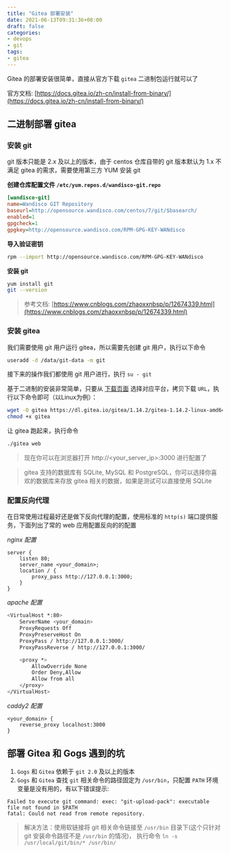 ```yaml
---
title: "Gitea 部署安装"
date: 2021-06-13T09:31:36+08:00
draft: false
categories: 
- devops
- git
tags:
- gitea
---
```


Gitea 的部署安装很简单，直接从官方下载 `gitea` 二进制包运行就可以了

官方文档: [https://docs.gitea.io/zh-cn/install-from-binary/](https://docs.gitea.io/zh-cn/install-from-binary/)

## 二进制部署 gitea

### 安装 git

git 版本只能是 2.x 及以上的版本，由于 centos 仓库自带的 git 版本默认为 1.x 不满足 gitea 的需求，需要使用第三方 YUM 安装 git

**创建仓库配置文件 `/etc/yum.repos.d/wandisco-git.repo`**

```ini
[wandisco-git]
name=Wandisco GIT Repository
baseurl=http://opensource.wandisco.com/centos/7/git/$basearch/
enabled=1
gpgcheck=1
gpgkey=http://opensource.wandisco.com/RPM-GPG-KEY-WANdisco
```

**导入验证密钥**

```bash
rpm --import http://opensource.wandisco.com/RPM-GPG-KEY-WANdisco
```

**安装 git**

```bash
yum install git
git --version
```

> 参考文档: [https://www.cnblogs.com/zhaoxxnbsp/p/12674339.html](https://www.cnblogs.com/zhaoxxnbsp/p/12674339.html)

### 安装 gitea

我们需要使用 git 用户运行 gitea，所以需要先创建 git 用户，执行以下命令

```bash
useradd -d /data/git-data -m git
```

接下来的操作我们都使用 git 用户进行，执行 `su - git`

基于二进制的安装非常简单，只要从 [下载页面](https://dl.gitea.io/gitea) 选择对应平台，拷贝下载 `URL`，执行以下命令即可（以Linux为例）：

```bash
wget -O gitea https://dl.gitea.io/gitea/1.14.2/gitea-1.14.2-linux-amd64
chmod +x gitea
```

让 gitea 跑起来，执行命令

```bash
./gitea web
```

> 现在你可以在浏览器打开 http://<your_server_ip>:3000 进行配置了

> gitea 支持的数据库有 SQLite, MySQL 和 PostgreSQL，你可以选择你喜欢的数据库来存放 gitea 相关的数据，如果是测试可以直接使用 SQLite

### 配置反向代理

在日常使用过程最好还是做下反向代理的配置，使用标准的 `http(s)` 端口提供服务，下面列出了常的 web 应用配置反向的的配置

*nginx 配置*

```
server {
    listen 80;
    server_name <your_domain>;
    location / {
        proxy_pass http://127.0.0.1:3000;
    }
}
```

*apache 配置*

```bash
<VirtualHost *:80>
    ServerName <your_domain>
    ProxyRequests Off
    ProxyPreserveHost On
    ProxyPass / http://127.0.0.1:3000/
    ProxyPassReverse / http://127.0.0.1:3000/

    <proxy *>
        AllowOverride None
        Order Deny,Allow
        Allow from all
    </proxy>
</VirtualHost>
```

*caddy2 配置*

```
<your_domain> {
    reverse_proxy localhost:3000
}
```

## 部署 Gitea 和 Gogs 遇到的坑

1. `Gogs` 和 `Gitea` 依赖于 `git 2.0` 及以上的版本
2. `Gogs` 和 `Gitea` 查找 `git` 相关命令的路径固定为 `/usr/bin`，只配置 `PATH` 环境变量是没有用的，有以下错误提示:

```
Failed to execute git command: exec: "git-upload-pack": executable file not found in $PATH
fatal: Could not read from remote repository.
```

> 解决方法：使用软链接将 git 相关命令链接至 `/usr/bin` 目录下(这个只针对 git 安装命令路径不是 `/usr/bin` 的情况)， 执行命令 `ln -s /usr/local/git/bin/* /usr/bin/`